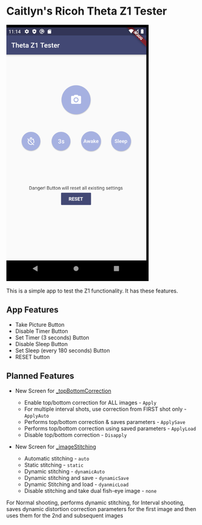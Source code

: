 # Caitlyn's Ricoh Theta Z1 Tester

![](doc/theta_screen_android.png)

This is a simple app to test the Z1 functionality. It has these features.

## App Features

* Take Picture Button
* Disable Timer Button
* Set Timer (3 seconds) Button
* Disable Sleep Button
* Set Sleep (every 180 seconds) Button
* RESET button

## Planned Features

* New Screen for [_topBottomCorrection](https://api.ricoh/docs/theta-web-api-v2.1/options/_top_bottom_correction/)

  * Enable top/bottom correction for ALL images -  `Apply`
  * For multiple interval shots, use correction from FIRST shot only - `ApplyAuto`
  * Performs top/bottom correction & saves parameters - `ApplySave`
  * Performs top/bottom correction using saved parameters - `ApplyLoad`
  * Disable top/bottom correction - `Disapply`

* New Screen for [_imageStitching](https://api.ricoh/docs/theta-web-api-v2.1/options/_image_stitching/)

  * Automatic stitching - `auto`
  * Static stitching - `static`
  * Dynamic stitching - `dynamicAuto`
  * Dynamic stitching and save - `dynamicSave`
  * Dynamic Stitching and load - `dyanmicLoad`
  * Disable stitching and take dual fish-eye image - `none`

For Normal shooting, performs dynamic stitching, for Interval shooting, saves dynamic distortion correction parameters for the first image and then uses them for the 2nd and subsequent images
